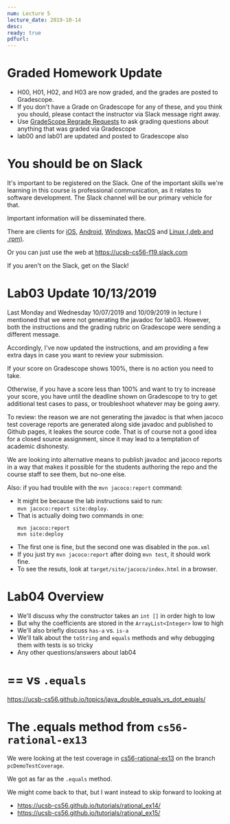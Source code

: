 ```yaml
---
num: Lecture 5
lecture_date: 2019-10-14
desc:
ready: true
pdfurl:
---
```


# Graded Homework Update

* H00, H01, H02, and H03 are now graded, and the grades are posted to Gradescope.
* If you don't have a Grade on Gradescope for any of these, and you think you should, please contact the instructor
  via Slack message right away.
* Use [GradeScope Regrade Requests](https://ucsb-cs56.github.io/topics/gradescope_regrade_requests/) to ask grading questions about anything that was graded via Gradescope   
* lab00 and lab01 are updated and posted to Gradescope also
  

  
# You should be on Slack

It's important to be registered on the Slack.  One of the important skills we're learning in this course is professional communication, as it relates to software development.  The Slack channel will be our primary vehicle for that.

Important information will be disseminated there.   

There are clients for [iOS](https://slack.com/downloads/ios), [Android](https://slack.com/downloads/android), [Windows](https://slack.com/downloads/windows), [MacOS](https://slack.com/downloads/mac) and [Linux (.deb and .rpm)](https://slack.com/downloads/linux).

Or you can just use the web at <https://ucsb-cs56-f19.slack.com>

If you aren't on the Slack, get on the Slack!


# Lab03 Update 10/13/2019 

Last Monday and Wednesday 10/07/2019 and 10/09/2019 in lecture I mentioned that we were
not generating the javadoc for lab03.  However, both the instructions and the grading
rubric on Gradescope were sending a different message.

Accordingly, I've now updated the instructions, and am providing a few extra days
in case you want to review your submission.

If your score on Gradescope shows 100%, there is no action you need to take.

Otherwise, if you have a score less than 100% and want to try to increase your score,
you have until the deadline shown on Gradescope to try to get additional test
cases to pass, or troubleshoot whatever may be going awry.

To review: the reason we are not generating the javadoc is that when jacoco test
coverage reports are generated along side javadoc and published to Github pages,
it leakes the source code.  That is of course not a good idea for a closed source
assignment, since it may lead to a temptation of academic dishonesty.

We are looking into alternative means to publish javadoc and jacoco reports in a way
that makes it possible for the students authoring the repo and the course staff to
see them, but no-one else.

Also: if you had trouble with the `mvn jacoco:report` command:
* It might be because the lab instructions said to run:<br>
  `mvn jacoco:report site:deploy`.
* That is actually doing two commands in one:
  ```
  mvn jacoco:report
  mvn site:deploy
  ```
* The first one is fine, but the second one was disabled in the `pom.xml`
* If you just try `mvn jacoco:report` after doing `mvn test`, it should work fine.
* To see the resuts, look at `target/site/jacoco/index.html` in a browser.

# Lab04 Overview

* We'll discuss why the constructor takes an `int []` in order high to low
* But why the coefficients are stored in the `ArrayList<Integer>` low to high
* We'll also briefly discuss `has-a` vs. `is-a`
* We'll talk about the `toString` and `equals` methods and why debugging them with tests is so tricky
* Any other questions/answers about lab04

# == vs `.equals`

<https://ucsb-cs56.github.io/topics/java_double_equals_vs_dot_equals/>

# The .equals method from `cs56-rational-ex13`

We were looking at the test coverage in [cs56-rational-ex13](https://github.com/ucsb-cs56-pconrad/cs56-rational-ex13) on the branch `pcDemoTestCoverage`.

We got as far as the `.equals` method.

We might come back to that, but I want instead to skip forward to looking at 
* <https://ucsb-cs56.github.io/tutorials/rational_ex14/>
* <https://ucsb-cs56.github.io/tutorials/rational_ex15/>


